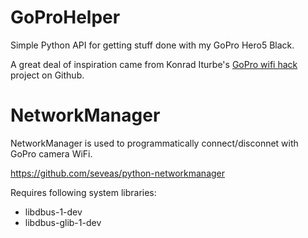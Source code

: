 # GoProHelper

Simple Python API for getting stuff done with my GoPro Hero5 Black.

A great deal of inspiration came from Konrad Iturbe's
[GoPro wifi hack](https://github.com/KonradIT/goprowifihack) project on Github.


# NetworkManager

NetworkManager is used to programmatically connect/disconnet with GoPro camera WiFi.

https://github.com/seveas/python-networkmanager

Requires following system libraries:
- libdbus-1-dev
- libdbus-glib-1-dev
